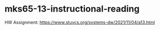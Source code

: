 # mks65-13-instructional-reading
HW Assignment: https://www.stuycs.org/systems-dw/2021/11/04/a13.html
